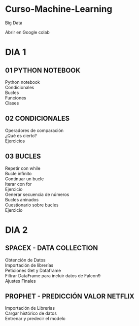 # Curso-Machine-Learning
Big Data

Abrir en Google colab

# DIA 1

## 01 PYTHON NOTEBOOK
Python notebook\
Condicionales\
Bucles\
Funciones\
Clases

## 02 CONDICIONALES
Operadores de comparación\
¿Qué es cierto?\
Ejercicios

## 03 BUCLES
Repetir con while\
Bucle infinito\
Continuar un bucle\
Iterar con for\
Ejercicio\
Generar secuencia de números\
Bucles aninados\
Cuestionario sobre bucles\
Ejercicio

# DIA 2

## SPACEX - DATA COLLECTION

Obtención de Datos\
Importación de librerías\
Peticiones Get y Dataframe\
Filtrar DataFrame para incluir datos de Falcon9\
Ajustes Finales

## PROPHET - PREDICCIÓN VALOR NETFLIX

Importación de Librerías\
Cargar histórico de datos\
Entrenar y predecir el modelo

